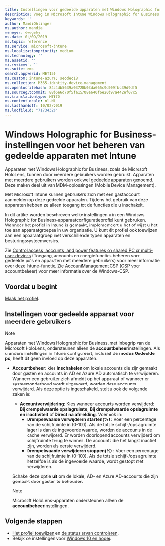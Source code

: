```yaml
---
title: Instellingen voor gedeelde apparaten met Windows Holographic for Business in Microsoft Intune - Azure | Microsoft Docs
description: Voeg in Microsoft Intune Windows Holographic for Business toe en gebruik dit voor het configureren voor apparaten die worden gedeeld of door meerdere gebruikers worden gebruikt. Bekijk een lijst met alle accountbeheerinstellingen en wat deze betekenen op de apparaten, inclusief Microsoft HoloLens.
keywords: ''
author: MandiOhlinger
ms.author: mandia
manager: dougeby
ms.date: 01/09/2019
ms.topic: reference
ms.service: microsoft-intune
ms.localizationpriority: medium
ms.technology: ''
ms.assetid: ''
ms.reviewer: ''
ms.suite: ems
search.appverid: MET150
ms.custom: intune-azure; seodec18
ms.collection: M365-identity-device-management
ms.openlocfilehash: 84a4db5639a03720b03da665c9df09fbc39d9df5
ms.sourcegitcommit: 88b6e6d70f5fa15708e640f6e20b97a442ef07c5
ms.translationtype: MTE75
ms.contentlocale: nl-NL
ms.lasthandoff: 10/02/2019
ms.locfileid: "71734320"
---
```

# <a name="windows-holographic-for-business-settings-to-manage-shared-devices-using-intune"></a>Windows Holographic for Business-instellingen voor het beheren van gedeelde apparaten met Intune

Apparaten met Windows Holographic for Business, zoals de Microsoft HoloLens, kunnen door meerdere gebruikers worden gebruikt. Apparaten met meerdere gebruikers worden ook wel gedeelde apparaten genoemd. Deze maken deel uit van MDM-oplossingen (Mobile Device Management).

Met Microsoft Intune kunnen gebruikers zich met een gastaccount aanmelden op deze gedeelde apparaten. Tijdens het gebruik van deze apparaten hebben ze alleen toegang tot de functies die u inschakelt.

In dit artikel worden beschreven welke instellingen u in een Windows Holographic for Business-apparaatconfiguratieprofiel kunt gebruiken. Wanneer het profiel in Intune is gemaakt, implementeert u het of wijst u het toe aan apparaatgroepen in uw organisatie. U kunt dit profiel ook toewijzen aan een apparaatgroep met verschillende typen apparaten en besturingssysteemversies.

Zie [Control access, accounts, and power features on shared PC or multi-user devices](shared-user-device-settings.md) (Toegang, accounts en energiefuncties beheren voor gedeelde pc's en apparaten met meerdere gebruikers) voor meer informatie over deze Intune-functie. Zie [AccountManagement CSP](https://docs.microsoft.com/windows/client-management/mdm/accountmanagement-csp) (CSP voor accountbeheer) voor meer informatie over de Windows-CSP.

## <a name="before-your-begin"></a>Voordat u begint

[Maak het profiel](shared-user-device-settings.md).

## <a name="shared-multi-user-device-settings"></a>Instellingen voor gedeelde apparaat voor meerdere gebruikers

> [!NOTE]
> Apparaten met Windows Holographic for Business, met inbegrip van de Microsoft HoloLens, ondersteunen alleen de **accountbeheer**instellingen. Als u andere instellingen in Intune configureert, inclusief de **modus Gedeelde pc**, heeft dit geen invloed op deze apparaten.

- **Accountbeheer**: kies **Inschakelen** om lokale accounts die zijn gemaakt door gasten en accounts in AD en Azure AD automatisch te verwijderen. Wanneer een gebruiker zich afmeldt op het apparaat of wanneer er systeemonderhoud wordt uitgevoerd, worden deze accounts verwijderd. Als deze optie is ingeschakeld, stelt u ook de volgende zaken in:
  - **Accountverwijdering**: Kies wanneer accounts worden verwijderd: **Bij drempelwaarde opslagruimte**, **Bij drempelwaarde opslagruimte en inactiviteit** of **Direct na afmelding**. Voer ook in:
    - **Drempelwaarde verwijderen starten(%)** : Voer een percentage van de schijfruimte in (0-100). Als de totale schijf-/opslagruimte lager is dan de ingevoerde waarde, worden de accounts in de cache verwijderd. Er worden doorlopend accounts verwijderd om schijfruimte terug te winnen. De accounts die het langst inactief zijn, worden als eerste verwijderd.
    - **Drempelwaarde verwijderen stoppen(%)** : Voer een percentage van de schijfruimte in (0-100). Als de totale schijf-/opslagruimte hetzelfde is als de ingevoerde waarde, wordt gestopt met verwijderen.

  Schakel deze optie **uit** om de lokale, AD- en Azure AD-accounts die zijn gemaakt door gasten te behouden.

  > [!NOTE]
  > Microsoft HoloLens-apparaten ondersteunen alleen de **accountbeheer**instellingen.

## <a name="next-steps"></a>Volgende stappen

- [Het profiel toewijzen](device-profile-assign.md) en [de status ervan controleren](device-profile-monitor.md).
- Bekijk de instellingen voor [Windows 10 en hoger](shared-user-device-settings-windows.md).
